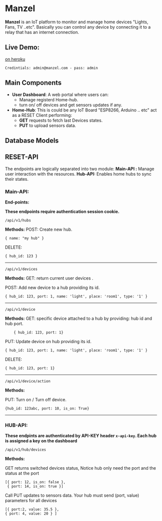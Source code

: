 # Manzel

**Manzel** is an IoT platform to monitor and manage home devices "Lights, Fans, TV ..etc". Basically you can control any device by connecting it to a relay that has an internet connection.

## Live Demo:

 [on heroku](https://smanzel.herokuapp.com/)
 ```
 Credintials: admin@manzel.com - pass: admin
```



## Main Components

 - **User Dashboard**: A web portal where users can:
	 - Manage registerd Home-hub.
	 -  turn on/ off devices and get sensors updates if any.
 - **Home-Hub**: This is could be any IoT Board "ESP8266, Arduino .. etc" act as a RESET Client performing:
	 -  **GET** requests to fetch last Devices states.
	 - **PUT** to upload sensors data.
## Database Models

## RESET-API
The endpoints are logically separated into two module: 
**Main-API :** Manage user interaction with the resources.
**Hub-API:** Enables home hubs to sync their states. 

### Main-API:
**End-points:**

****These endpoints require authentication session cookie.****

    /api/v1/hubs
	 
**Methods:**
POST: Create new hub.

    { name: "my hub" }

DELETE:	

    { hub_id: 123 }
 
 ---

    /api/v1/devices

**Methods:**
GET: return current user devices .


POST: Add new device to a hub providing its id.	

    { hub_id: 123, port: 1, name: 'light', place: 'room1', type: '1' }
  ---

    /api/v1/device

**Methods:**
GET: specific device attached to a hub by providing: hub id and hub port.

        { hub_id: 123, port: 1}

PUT: Update device on hub providing its id.	

    { hub_id: 123, port: 1, name: 'light', place: 'room1', type: '1' }
    
DELETE:

    { hub_id: 123, port: 1}

  ---

    /api/v1/device/action

**Methods:**

PUT: Turn on / Turn off device.	

    {hub_id: 123abc, port: 10, is_on: True}
    
---
### HUB-API:
**These endpints are authenticated by API-KEY header `x-api-key`. 
Each hub is assigned a key on the dashboard** 


    /api/v1/hub/devices

**Methods:**

GET returns switched devices status, Notice hub only need the port and the status at the port  
 

    [{ port: 12, is_on: false }, 
     { port: 14, is_on: true }]


Call PUT updates to sensors data.  Your hub must send (port, value) parameters for all devices  
 

    [{ port:2, value: 35.5 }, 
    { port: 4, value: 20 } ]
